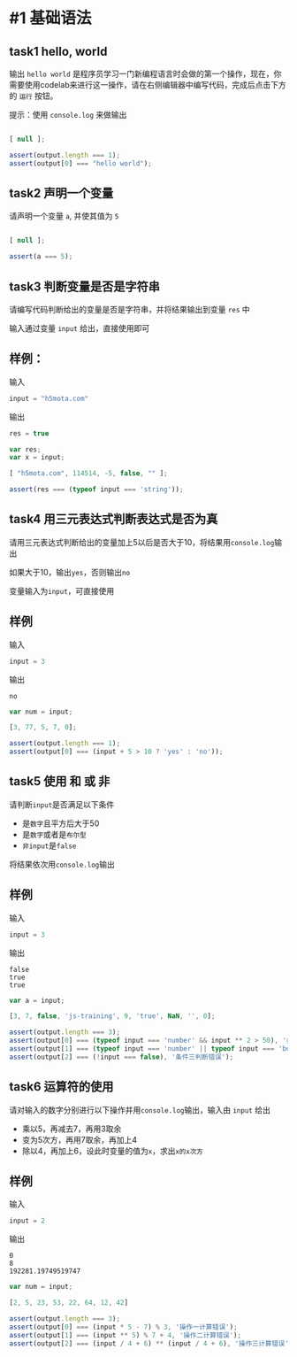 # #1 基础语法

## task1 hello, world

输出 `hello world` 是程序员学习一门新编程语言时会做的第一个操作，现在，你需要使用codelab来进行这一操作，请在右侧编辑器中编写代码，完成后点击下方的 `运行` 按钮。

提示：使用 `console.log` 来做输出

```js init
```

```js input
[ null ];
```

```js judger
assert(output.length === 1);
assert(output[0] === "hello world");
```

## task2 声明一个变量

请声明一个变量 `a`, 并使其值为 `5`

```js init
```

```js input
[ null ];
```

```js judger
assert(a === 5);
```

## task3 判断变量是否是字符串

请编写代码判断给出的变量是否是字符串，并将结果输出到变量 `res` 中

输入通过变量 `input` 给出，直接使用即可

## 样例：

输入
```js
input = "h5mota.com"
```

输出
```js
res = true
```

```js init
var res;
var x = input;
```

```js input
[ "h5mota.com", 114514, -5, false, "" ];
```

```js judger
assert(res === (typeof input === 'string'));
```

## task4 用三元表达式判断表达式是否为真

请用三元表达式判断给出的变量加上5以后是否大于10，将结果用`console.log`输出

如果大于10，输出`yes`，否则输出`no`

变量输入为`input`，可直接使用

## 样例

输入
```js
input = 3
```

输出
```
no
```

```js init 
var num = input;
```

```js input
[3, 77, 5, 7, 0];
```

```js judger
assert(output.length === 1);
assert(output[0] === (input + 5 > 10 ? 'yes' : 'no'));
```

## task5 使用 和 或 非

请判断`input`是否满足以下条件
- 是`数字`且平方后大于50
- 是`数字`或者是`布尔型`
- `非input`是`false`

将结果依次用`console.log`输出

## 样例

输入
```js
input = 3
```

输出
```
false
true
true
```

```js init
var a = input;
```

```js input
[3, 7, false, 'js-training', 9, 'true', NaN, '', 0];
```

```js judger
assert(output.length === 3);
assert(output[0] === (typeof input === 'number' && input ** 2 > 50), '条件一判断错误');
assert(output[1] === (typeof input === 'number' || typeof input === 'boolean'), '条件二判断错误');
assert(output[2] === (!input === false), '条件三判断错误');
```

## task6 运算符的使用

请对输入的数字分别进行以下操作并用`console.log`输出，输入由 `input` 给出

- 乘以5，再减去7，再用3取余
- 变为5次方，再用7取余，再加上4
- 除以4，再加上6，设此时变量的值为`x`，求出`x的x次方`

## 样例

输入
```js
input = 2
```

输出
```
0
8
192281.19749519747
```

```js init
var num = input;
```

```js input
[2, 5, 23, 53, 22, 64, 12, 42]
```

```js judger
assert(output.length === 3);
assert(output[0] === (input * 5 - 7) % 3, '操作一计算错误');
assert(output[1] === (input ** 5) % 7 + 4, '操作二计算错误');
assert(output[2] === (input / 4 + 6) ** (input / 4 + 6), '操作三计算错误');
```